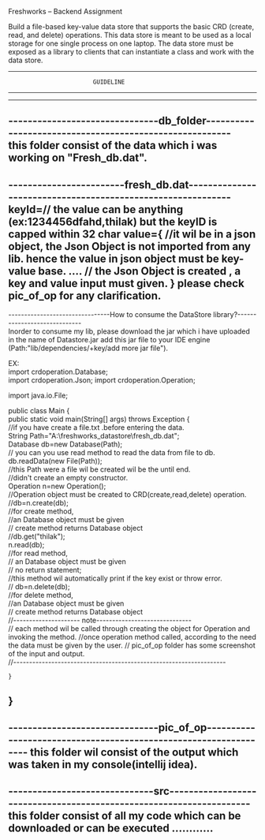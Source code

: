 Freshworks – Backend Assignment

Build a file-based key-value data store that supports the basic CRD (create, read, and delete) operations. This data store is meant to be used as a local storage for one single process on one laptop. The data store must be exposed as a library to clients that can instantiate a class and work with the data store.

-----------------------------------------------------------------------------------------------------
                            GUIDELINE
---------------------------------------------------------------------------------------------  
------------------------------------------------------------------------------------------------
-------------------------------db_folder--------------------------------------------------------          
this  folder  consist of the data which i was working on "Fresh_db.dat".                        
------------------------------------------------------------------------------------------------
------------------------fresh_db.dat------------------------------------------------------------
keyId=// the value can be anything (ex:1234456dfahd,thilak) but the keyID is capped within 32 char
value={
        //it wil be in a json object, the Json Object  is not imported from any lib. hence the value in json object must be key-value  base.
....    // the  Json Object is created , a key and value input must given. 
        }
please check pic_of_op for any clarification.
--------------------------------------------------------------------------------------------------
--------------------------------How to consume the DataStore library?-----------------------------                                    
 Inorder to consume my lib, please download the jar which i  have uploaded in the name of Datastore.jar
add this jar file to your IDE engine (Path:"lib/dependencies/+key/add more jar file").             

EX:                                                                                                               
import crdoperation.Database;                                                                 
import crdoperation.Json;
import crdoperation.Operation;                                                                    

import java.io.File;                                                                                   

public class Main {                                                                           
    public static void main(String[] args) throws Exception {                                    
        //if you have create a file.txt .before entering the data.                             
        String Path="A:\\freshworks_datastore\\fresh_db.dat";                             
        Database db=new Database(Path);                                                                        
        // you can you  use read method to read the data from file to db.                                     
        db.readData(new File(Path));                                                                                                
        //this Path  were a file wil be created wil be the  until end.                                                          
        //didn't create an empty constructor.                                                                                 
        Operation n=new Operation();                                                           
        //Operation object must be created to CRD(create,read,delete) operation.                           
        //db=n.create(db);                                                                   
        //for create method,                                                                                                                                                  
             //an Database object must be given                                              
             // create method  returns Database object                                                    
        //db.get("thilak");                                                                                
        n.read(db);                                                                                         
        //for read method,                                                                                    
              // an Database object must be given                                                                         
              // no return statement;                                                                                    
              //this method wil automatically  print if the key exist or throw error.                             
       //  db=n.delete(db);                                                                                   
         //for delete method,                                                                                             
                 //an Database object must be given                                                                      
                  // create method  returns Database object                                                                               
        //--------------------- note------------------------------                                                     
        // each method  wil be called through  creating the object for Operation and invoking the method.
        //once operation  method  called, according  to the need the data must be given by the user.
        // pic_of_op folder has some screenshot of the input and output.                                       
        //-------------------------------------------------------------------
                                                                                                                             
    }
}
--------------------------------------------------------------------------------------------------------------
-------------------------------pic_of_op-----------------------------------------------------------------
this folder wil consist of the output which was taken in my  console(intellij idea).
-----------------------------------------------------------------------------------------------------
------------------------------src--------------------------------------------------------------------
this folder consist  of all my code which can be downloaded or can be executed ............
----------------------------------------------------------------------------------------------------
